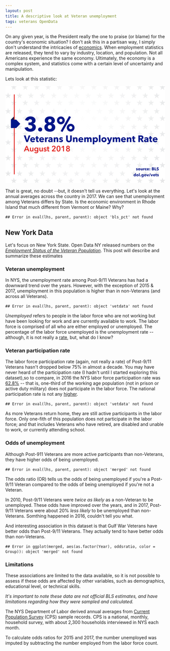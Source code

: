 ```yaml
---
layout: post
title: A descriptive look at Veteran unemployment
tags: veterans OpenData
---
```






On any given year, is the President really the one to praise (or blame) for the country's economic situation? I don't ask this in a partisan way, I simply don't understand the intricacies of [economics](https://www.npr.org/tags/146988256/u-s-economy). When employment statistics are released, they tend to vary by industry, location, and population. Not all Americans experience the same economy. Ultimately, the economy is a complex system, and statistics come with a certain level of uncertainty and manipulation.


Lets look at this statistic:

![<img src="https://iecastro.github.io/images/DOL_veterans2018.png" alt="VeteranUnempl" style="width: 400px;"/>](/images/DOL_veterans2018.png)


That is great, no doubt --but, it doesn't tell us everything. Let's look at the annual averages across the country in 2017. We can see that unemployment among Veterans differs by State. Is the economic environment in Rhode Island that much different from Vermont or Maine? Why?


```
## Error in eval(lhs, parent, parent): object 'bls_pct' not found
```

## New York Data

Let's focus on New York State. Open Data NY released numbers on the [*Employment Status of the Veteran Population*](https://data.ny.gov/Economic-Development/Employment-Status-of-the-Veteran-Population-18-Yea/xnam-chv6). This post will describe and summarize these estimates

### Veteran unemployment 

In NYS, the unemployment rate among Post-9/11 Veterans has had a downward trend
over the years. However, with the exception of 2015 & 2017, unemployment in this population is higher than in non-Veterans (and across all Veterans). 

 

```
## Error in eval(lhs, parent, parent): object 'vetdata' not found
```

*Unemployed* refers to people in the labor force who are not working but have been looking for work and are currently available to work. The labor force is comprised of all who are either employed or unemployed. The percentage of the labor force unemployed is the unemployment rate -- although, it is not really a [rate](http://sphweb.bumc.bu.edu/otlt/MPH-Modules/PH/BasicQuantitativeConcepts/BasicQuantitativeConcepts4.html), but, what do I know?

### Veteran participation rate

The labor force participation rate (again, not really a rate) of Post-9/11 Veterans hasn't dropped below 75% in almost a decade. You may have never heard of the participation rate (I hadn't until I started exploring this dataset),so to compare, in 2016 the NYS labor force participation rate was [62.8%](https://www.osc.state.ny.us/reports/economic/labor-force-trends-nys-2017.pdf) -- that is, one-third of the working age population (not in prison or active duty military) does not participate in the labor force.  The national participation rate is not any [higher](https://data.bls.gov/timeseries/LNS11300000). 



```
## Error in eval(lhs, parent, parent): object 'vetdata' not found
```

As more Veterans return home, they are still active participants in the labor force. Only one-fith of this population does not participate in the labor force; and that includes Veterans who have retired, are disabled and unable to work, or currently attending school.

### Odds of unemployment 

Although Post-911 Veterans are more active participants than non-Veterans, they have higher odds of being unemployed.



```
## Error in eval(lhs, parent, parent): object 'merged' not found
```

The odds ratio (OR) tells us the odds of being unemployed if you're a Post-9/11 Veteran compared to the odds of being unemployed if you're not a Veteran. 

In 2010, Post-9/11 Veterans were *twice as likely* as a non-Veteran to be unemployed. These odds have improved over the years, and in 2017, Post-9/11 Veterans were about 20% *less likely* to be unemployed than non-Veterans. Somthing happened in 2016, couldn't tell you what.

And interesting association in this dataset is that Gulf War Veterans have better odds than Post-9/11 Veterans.  They actually tend to have better odds than non-Veterans. 



```
## Error in ggplot(merged, aes(as.factor(Year), oddsratio, color = Group)): object 'merged' not found
```

### Limitations

These associations are limited to the data available, so it is not possible to assess if these odds are affected by other variables, such as demographics, educational level, or technical skills.

*It's important to note these data are not official BLS estimates, and have limitations regarding how they were sampled and calculated.*

The NYS Department of Labor derived annual averages from [Current Population Survey](https://www.bls.gov/cps/documentation.htm) (CPS) sample records. CPS is a national, monthly, household survey, with about 2,300 households interviewed in NYS each month.

To calculate odds ratios for 2015 and 2017, the number unemployed was imputed by subtracting the number employed from the labor force count.

